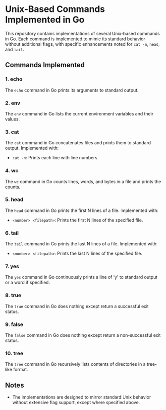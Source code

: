 # Unix-Based Commands Implemented in Go
This repository contains implementations of several Unix-based commands in Go. Each command is implemented to mimic its standard behavior without additional flags, with specific enhancements noted for `cat -n`, `head`, and `tail`.

## Commands Implemented

### 1. echo

The `echo` command in Go prints its arguments to standard output.

### 2. env

The `env` command in Go lists the current environment variables and their values.

### 3. cat

The `cat` command in Go concatenates files and prints them to standard output. Implemented with:
- `cat -n`: Prints each line with line numbers.

### 4. wc

The `wc` command in Go counts lines, words, and bytes in a file and prints the counts.

### 5. head

The `head` command in Go prints the first N lines of a file. Implemented with:
- `<number> <filepath>`: Prints the first N lines of the specified file.

### 6. tail

The `tail` command in Go prints the last N lines of a file. Implemented with:
- `<number> <filepath>`: Prints the last N lines of the specified file.

### 7. yes

The `yes` command in Go continuously prints a line of 'y' to standard output or a word if specified.

### 8. true

The `true` command in Go does nothing except return a successful exit status.

### 9. false

The `false` command in Go does nothing except return a non-successful exit status.

### 10. tree

The `tree` command in Go recursively lists contents of directories in a tree-like format.

## Notes
- The implementations are designed to mirror standard Unix behavior without extensive flag support, except where specified above.
